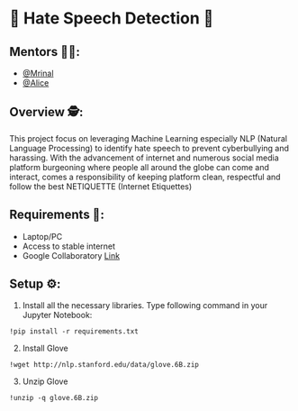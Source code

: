 # 🤬 Hate Speech Detection 🤬

## Mentors 👨‍🏫:
- <a href="https://github.com/themrinaal">@Mrinal</a>
- <a href="https://github.com/atol">@Alice</a>

## Overview 🕵️:
This project focus on leveraging Machine Learning especially NLP (Natural Language Processing) to identify hate speech to prevent cyberbullying and harassing. With the advancement of internet and numerous social media platform burgeoning where people all around the globe can come
and interact, comes a responsibility of keeping platform clean, respectful and follow the best NETIQUETTE (Internet Etiquettes)

## Requirements 📝:
- Laptop/PC
- Access to stable internet
- Google Collaboratory <a href="https://colab.research.google.com/notebooks/intro.ipynb#recent=true">Link</a>

## Setup ⚙️:
1. Install all the necessary libraries. Type following command in your Jupyter Notebook:
```
!pip install -r requirements.txt
```
2. Install Glove 
```
!wget http://nlp.stanford.edu/data/glove.6B.zip
````
3. Unzip Glove
```
!unzip -q glove.6B.zip
```
